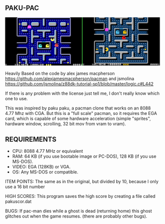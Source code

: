 PAKU-PAC
--------

<img src="pakupac_001.png">


Heavily Based on the code by alex james macpherson https://github.com/alexjamesmacpherson/pacman
and jsmolina https://github.com/jsmolina/z88dk-tutorial-sp1/blob/master/logic.c#L442

If there is any problem with the license just tell me, I don't really know which one to use.


This was inspired by paku paku, a pacman clone that works on an 8088 4.77 Mhz with CGA.
But this is a "full scale" pacman, so it requires the EGA card, which is capable of some
hardware acceleration (simple "sprites", hardware window, scrolling, 32 bit mov from vram to vram).


REQUIREMENTS
------------

- CPU: 8088 4.77 MHz or equivalent
- RAM: 64 KB (if you use bootable image or PC-DOS), 128 KB (if you use MS-DOS).
- VIDEO: EGA (128KB) or VGA.
- OS: Any MS-DOS or compatible.



ITEM POINTS: The same as in the original, but divided by 10, because I only use a 16 bit number

HIGH SCORES: This program saves the high score by creating a file called pakuscor.dat

BUGS: If pac-man dies while a ghost is dead (returning home) this ghost glitches out when the game resumes.
(there are probably other bugs).

